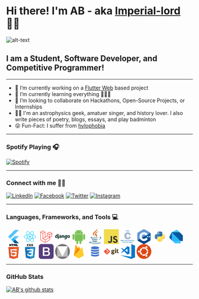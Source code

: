# Hi there! I'm AB - aka [Imperial-lord](website) 👋🏻
![alt-text](https://i.ibb.co/dkpmT5d/code.jpg)

## I am a Student, Software Developer, and Competitive Programmer!
---

- 🔭 I’m currently working on a [Flutter Web](flutter-web) based project
- 🌱 I’m currently learning everything 👨🏻‍🎓
- 👯 I’m looking to collaborate on Hackathons, Open-Source Projects, or Internships
- 🤟🏻 I'm an astrophysics geek, amatuer singer, and history lover. I also write pieces of poetry, blogs, essays, and play badminton
- 😝 Fun-Fact: I suffer from [hylophobia](hylophobia)

---

### Spotify Playing 🎧
[![Spotify](https://novatorem.imperial-lord.vercel.app/api/spotify)](https://open.spotify.com/user/imperial-lord)

---

### Connect with me 🤝🏻
[![LinkedIn](https://img.shields.io/badge/LinkedIn-0077B5?style=for-the-badge&logo=linkedin&logoColor=white)](linkedin)
[![Facebook](https://img.shields.io/badge/Facebook-1877F2?style=for-the-badge&logo=facebook&logoColor=white)](facebook)
[![Twitter](https://img.shields.io/badge/Twitter-1DA1F2?style=for-the-badge&logo=twitter&logoColor=white)](twitter)
[![Instagram](https://img.shields.io/badge/Instagram-E4405F?style=for-the-badge&logo=instagram&logoColor=white)](instagram)

---

### Languages, Frameworks, and Tools 💻
<p float="left">
<img align="center" alt="Flutter" width="40px" src="https://raw.githubusercontent.com/github/explore/cebd63002168a05a6a642f309227eefeccd92950/topics/flutter/flutter.png"/>
<img align="center" alt="ReactJs" width="40px" src="https://raw.githubusercontent.com/github/explore/80688e429a7d4ef2fca1e82350fe8e3517d3494d/topics/react/react.png"/>
<img align="center" alt="Laravel" width="40px" src="https://raw.githubusercontent.com/github/explore/56a826d05cf762b2b50ecbe7d492a839b04f3fbf/topics/laravel/laravel.png"> 
<img align="center" alt="Django" width="40px" src="https://raw.githubusercontent.com/github/explore/80688e429a7d4ef2fca1e82350fe8e3517d3494d/topics/django/django.png"> 
<img align="center" alt="Android" width="40px" src="https://raw.githubusercontent.com/github/explore/80688e429a7d4ef2fca1e82350fe8e3517d3494d/topics/android/android.png"> 
<img align="center" alt="Java" width="40px" src="https://raw.githubusercontent.com/github/explore/80688e429a7d4ef2fca1e82350fe8e3517d3494d/topics/java/java.png">
<img align="center" alt="JavaScript" width="40px" src="https://raw.githubusercontent.com/github/explore/80688e429a7d4ef2fca1e82350fe8e3517d3494d/topics/javascript/javascript.png">
<img align="center" alt="C" width="40px" src="https://raw.githubusercontent.com/github/explore/80688e429a7d4ef2fca1e82350fe8e3517d3494d/topics/c/c.png">
<img align="center" alt="C++" width="40px" src="https://raw.githubusercontent.com/github/explore/80688e429a7d4ef2fca1e82350fe8e3517d3494d/topics/cpp/cpp.png">
<img align="center" alt="Python" width="40px" src="https://raw.githubusercontent.com/github/explore/80688e429a7d4ef2fca1e82350fe8e3517d3494d/topics/python/python.png">
<img align="center" alt="Dart" width="40px" src="https://raw.githubusercontent.com/github/explore/80688e429a7d4ef2fca1e82350fe8e3517d3494d/topics/dart/dart.png">
<img align="center" alt="HTML" width="40px" src="https://raw.githubusercontent.com/github/explore/80688e429a7d4ef2fca1e82350fe8e3517d3494d/topics/html/html.png">
<img align="center" alt="CSS" width="40px" src="https://raw.githubusercontent.com/github/explore/80688e429a7d4ef2fca1e82350fe8e3517d3494d/topics/css/css.png">
<img align="center" alt="BootStrap" width="40px" src="https://raw.githubusercontent.com/github/explore/80688e429a7d4ef2fca1e82350fe8e3517d3494d/topics/bootstrap/bootstrap.png">
<img align="center" alt="Material-Design" width="40px" src="https://raw.githubusercontent.com/github/explore/80688e429a7d4ef2fca1e82350fe8e3517d3494d/topics/material-design/material-design.png">
<img align="center" alt="Firebase" width="40px" src="https://raw.githubusercontent.com/github/explore/80688e429a7d4ef2fca1e82350fe8e3517d3494d/topics/firebase/firebase.png">
<img align="center" alt="SQL" width="40px" src="https://raw.githubusercontent.com/github/explore/80688e429a7d4ef2fca1e82350fe8e3517d3494d/topics/sql/sql.png">
<img align="center" alt="Git" width="40px" src="https://raw.githubusercontent.com/github/explore/80688e429a7d4ef2fca1e82350fe8e3517d3494d/topics/git/git.png">
<img align="center" alt="VS Code" width="40px" src="https://raw.githubusercontent.com/github/explore/80688e429a7d4ef2fca1e82350fe8e3517d3494d/topics/visual-studio-code/visual-studio-code.png">
<img align="center" alt="Ubuntu" width="40px" src="https://raw.githubusercontent.com/github/explore/80688e429a7d4ef2fca1e82350fe8e3517d3494d/topics/ubuntu/ubuntu.png">
</p>

---
### GitHub Stats

[![AB's github stats](https://github-readme-stats.vercel.app/api?username=Imperial-lord&count_private=true&show_icons=true)](https://github.com/anuraghazra/github-readme-stats)



[website]: https://imperial-lord.github.io/mywebsite/
[flutter-web]: https://flutter.dev/web
[hylophobia]: https://phobia.wikia.org/wiki/Hylophobia
[linkedin]: https://www.linkedin.com/in/absatya/
[facebook]: https://www.facebook.com/ab.satyaprakash/
[twitter]: https://twitter.com/AbSatyaprakash
[instagram]: https://www.instagram.com/ab_iitg/
